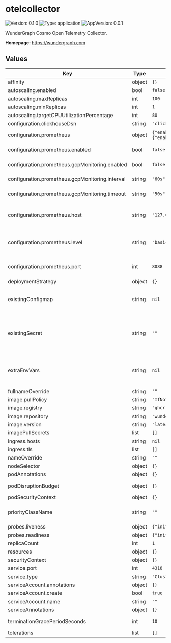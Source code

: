 # otelcollector

![Version: 0.1.0](https://img.shields.io/badge/Version-0.1.0-informational?style=flat-square) ![Type: application](https://img.shields.io/badge/Type-application-informational?style=flat-square) ![AppVersion: 0.0.1](https://img.shields.io/badge/AppVersion-0.0.1-informational?style=flat-square)

WunderGraph Cosmo Open Telemetry Collector.

**Homepage:** <https://wundergraph.com>

## Values

| Key | Type | Default | Description |
|-----|------|---------|-------------|
| affinity | object | `{}` |  |
| autoscaling.enabled | bool | `false` |  |
| autoscaling.maxReplicas | int | `100` |  |
| autoscaling.minReplicas | int | `1` |  |
| autoscaling.targetCPUUtilizationPercentage | int | `80` |  |
| configuration.clickhouseDsn | string | `"clickhouse://default:changeme@cosmo-clickhouse:9000/cosmo?dial_timeout=15s&compress=lz4"` |  |
| configuration.prometheus | object | `{"enabled":false,"gcpMonitoring":{"enabled":false,"interval":"60s","timeout":"50s"},"host":"127.0.0.1","level":"basic","port":8088}` | Use this section to configure prometheus metrics. |
| configuration.prometheus.enabled | bool | `false` | Enables prometheus metrics support. Default is false. |
| configuration.prometheus.gcpMonitoring.enabled | bool | `false` | Enables gcp support . Default is false. |
| configuration.prometheus.gcpMonitoring.interval | string | `"60s"` | Scrape interval. Default is "60s". |
| configuration.prometheus.gcpMonitoring.timeout | string | `"50s"` | Scrape timeout. Default is "50s". |
| configuration.prometheus.host | string | `"127.0.0.1"` | The host to bind to defautls to 127.0.0.1 to avoid opening the metrics endpoint by default. |
| configuration.prometheus.level | string | `"basic"` | The level of telemetry to be collected. Default is "basic". One of "none", "basic", "normal", "detailed". |
| configuration.prometheus.port | int | `8088` | The port where metrics are exposed. Default is port 8088. |
| deploymentStrategy | object | `{}` |  |
| existingConfigmap | string | `nil` | The name of the configmap to use for the otelcollector configuration. The key must be "otel-config.yaml". |
| existingSecret | string | `""` | Existing secret in the same namespace containing the otelcollector Secrets - clickhouseDsn,authJwtSecret. The secret keys have to match with current secret. |
| extraEnvVars | string | `nil` | Allows to set additional environment / runtime variables on the container. Useful for global application non-specific settings. |
| fullnameOverride | string | `""` |  |
| image.pullPolicy | string | `"IfNotPresent"` |  |
| image.registry | string | `"ghcr.io"` |  |
| image.repository | string | `"wundergraph/cosmo/otelcollector"` |  |
| image.version | string | `"latest"` |  |
| imagePullSecrets | list | `[]` |  |
| ingress.hosts | string | `nil` |  |
| ingress.tls | list | `[]` |  |
| nameOverride | string | `""` |  |
| nodeSelector | object | `{}` |  |
| podAnnotations | object | `{}` |  |
| podDisruptionBudget | object | `{}` | Sets the [pod disruption budget](https://kubernetes.io/docs/tasks/run-application/configure-pdb/) for Deployment pods |
| podSecurityContext | object | `{}` |  |
| priorityClassName | string | `""` | Set to existing PriorityClass name to control pod preemption by the scheduler |
| probes.liveness | object | `{"initialDelaySeconds":10}` | Configure liveness probe |
| probes.readiness | object | `{"initialDelaySeconds":10}` | Configure readiness probe |
| replicaCount | int | `1` |  |
| resources | object | `{}` |  |
| securityContext | object | `{}` |  |
| service.port | int | `4318` |  |
| service.type | string | `"ClusterIP"` |  |
| serviceAccount.annotations | object | `{}` |  |
| serviceAccount.create | bool | `true` |  |
| serviceAccount.name | string | `""` |  |
| serviceAnnotations | object | `{}` |  |
| terminationGracePeriodSeconds | int | `10` | Sets the [termination grace period](https://kubernetes.io/docs/concepts/containers/container-lifecycle-hooks/#hook-handler-execution) for Deployment pods |
| tolerations | list | `[]` |  |

